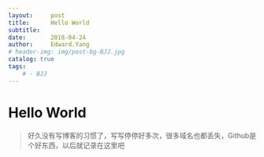 ```yaml
---
layout:     post
title:      Hello World
subtitle:   
date:       2018-04-24
author:     Edward.Yang
# header-img: img/post-bg-BJJ.jpg
catalog: true
tags:
    # - BJJ
---
```


# Hello World

> 好久没有写博客的习惯了，写写停停好多次，很多域名也都丢失，Github是个好东西，以后就记录在这里吧

